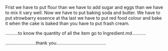 Frist we have to put flour than we have to add sugar 
and eggs than we have to mix it vary well.
Now we have to put baking soda and butter.
We have to put strowbarry essence at tha last we have to put red food colour
and bake it when the cake is baked than you have to put frash cream.

..........to know the quantity of all the item go to Ingredient.md...........

........................thank you.......................................